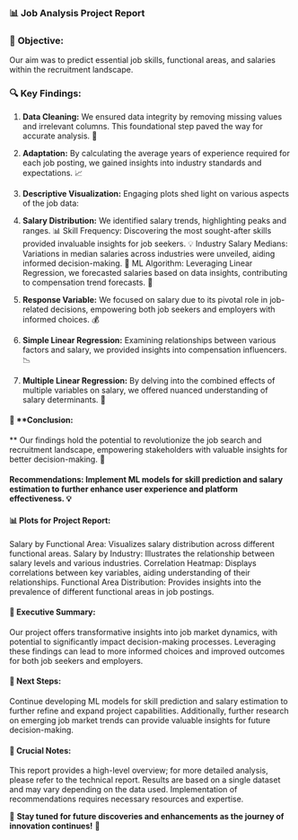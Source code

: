 ### 📊 **Job Analysis Project Report**

### 🎯 **Objective:**
Our aim was to predict essential job skills, functional areas, and salaries within the recruitment landscape.

### 🔍 **Key Findings:**

1. **Data Cleaning:** We ensured data integrity by removing missing values and irrelevant columns. This foundational step paved the way for accurate analysis. 🧹

2. **Adaptation:** By calculating the average years of experience required for each job posting, we gained insights into industry standards and expectations. 📈

3. **Descriptive Visualization:** Engaging plots shed light on various aspects of the job data:

4. **Salary Distribution:** We identified salary trends, highlighting peaks and ranges. 📊
Skill Frequency: Discovering the most sought-after skills provided invaluable insights for job seekers. 💡
Industry Salary Medians: Variations in median salaries across industries were unveiled, aiding informed decision-making. 🏢
ML Algorithm: Leveraging Linear Regression, we forecasted salaries based on data insights, contributing to compensation trend forecasts. 🔮

5. **Response Variable:** We focused on salary due to its pivotal role in job-related decisions, empowering both job seekers and employers with informed choices. 💰

6. **Simple Linear Regression:** Examining relationships between various factors and salary, we provided insights into compensation influencers. 📉

7. **Multiple Linear Regression:** By delving into the combined effects of multiple variables on salary, we offered nuanced understanding of salary determinants. 🤝

#### 🔑 **Conclusion:
**
Our findings hold the potential to revolutionize the job search and recruitment landscape, empowering stakeholders with valuable insights for better decision-making. 🚀

#### **Recommendations:** Implement ML models for skill prediction and salary estimation to further enhance user experience and platform effectiveness. 💡

#### 📊 Plots for Project Report:

Salary by Functional Area: Visualizes salary distribution across different functional areas.
Salary by Industry: Illustrates the relationship between salary levels and various industries.
Correlation Heatmap: Displays correlations between key variables, aiding understanding of their relationships.
Functional Area Distribution: Provides insights into the prevalence of different functional areas in job postings.

#### 📝 Executive Summary:

Our project offers transformative insights into job market dynamics, with potential to significantly impact decision-making processes. Leveraging these findings can lead to more informed choices and improved outcomes for both job seekers and employers.

#### 🚀 Next Steps:

Continue developing ML models for skill prediction and salary estimation to further refine and expand project capabilities. Additionally, further research on emerging job market trends can provide valuable insights for future decision-making.

#### 📌 Crucial Notes:

This report provides a high-level overview; for more detailed analysis, please refer to the technical report. Results are based on a single dataset and may vary depending on the data used. Implementation of recommendations requires necessary resources and expertise.


🌟 **Stay tuned for future discoveries and enhancements as the journey of innovation continues!** 🚀
